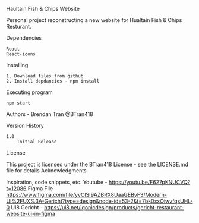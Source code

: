Haultain Fish & Chips Website

Personal project reconstructing a new website for Hualtain Fish & Chips Resturant.

Dependencies

    React
    React-icons

Installing

    1. Download files from github
    2. Install depdancies - npm install

Executing program

    npm start


Authors - 
Brendan Tran
@BTran418

Version History

    1.0
        Initial Release

License

This project is licensed under the BTran418 License - see the LICENSE.md file for details
Acknowledgments

Inspiration, code snippets, etc.
Youtube - https://youtu.be/F627pKNUCVQ?t=12086
Figma File - https://www.figma.com/file/yvClSI9AZBRX8UaaGEByF3/Modern-UI%2FUX%3A-Gericht?type=design&node-id=53-2&t=7bk0xxOiwvfqsUHL-0
UI8 Gericht - https://ui8.net/iqonicdesign/products/gericht-restaurant-website-ui-in-figma
